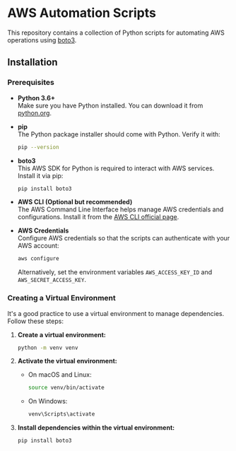 # AWS Automation Scripts

This repository contains a collection of Python scripts for automating AWS operations using [boto3](https://boto3.amazonaws.com/v1/documentation/api/latest/index.html).

## Installation

### Prerequisites

- **Python 3.6+**  
  Make sure you have Python installed. You can download it from [python.org](https://www.python.org/downloads/).

- **pip**  
  The Python package installer should come with Python. Verify it with:
  ```bash
  pip --version
  ```

- **boto3**  
  This AWS SDK for Python is required to interact with AWS services. Install it via pip:
  ```bash
  pip install boto3
  ```

- **AWS CLI (Optional but recommended)**  
  The AWS Command Line Interface helps manage AWS credentials and configurations. Install it from the [AWS CLI official page](https://aws.amazon.com/cli/).

- **AWS Credentials**  
  Configure AWS credentials so that the scripts can authenticate with your AWS account:
  ```bash
  aws configure
  ```
  Alternatively, set the environment variables `AWS_ACCESS_KEY_ID` and `AWS_SECRET_ACCESS_KEY`.

### Creating a Virtual Environment

It's a good practice to use a virtual environment to manage dependencies. Follow these steps:

1. **Create a virtual environment:**
   ```bash
   python -m venv venv
   ```

2. **Activate the virtual environment:**
   - On macOS and Linux:
     ```bash
     source venv/bin/activate
     ```
   - On Windows:
     ```bash
     venv\Scripts\activate
     ```

3. **Install dependencies within the virtual environment:**
   ```bash
   pip install boto3
   ```

